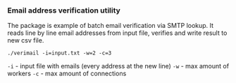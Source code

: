 ### Email address verification utility ###

The package is example of batch email verification via SMTP lookup. 
It reads line by line email addresses from input file, verifies and write result to new csv file. 


```shell
./verimail -i=input.txt -w=2 -c=3
```

`-i` - input file with emails (every address at the new line) 
`-w` - max amount of workers 
`-c` - max amount of connections 
